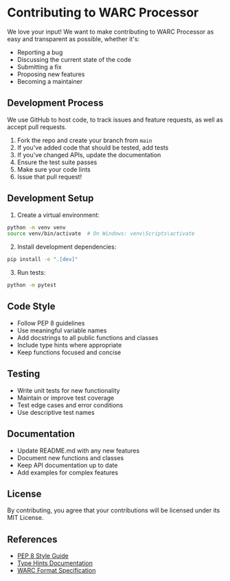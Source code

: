 # Contributing to WARC Processor

We love your input! We want to make contributing to WARC Processor as easy and transparent as possible, whether it's:

- Reporting a bug
- Discussing the current state of the code
- Submitting a fix
- Proposing new features
- Becoming a maintainer

## Development Process

We use GitHub to host code, to track issues and feature requests, as well as accept pull requests.

1. Fork the repo and create your branch from `main`
2. If you've added code that should be tested, add tests
3. If you've changed APIs, update the documentation
4. Ensure the test suite passes
5. Make sure your code lints
6. Issue that pull request!

## Development Setup

1. Create a virtual environment:
```bash
python -m venv venv
source venv/bin/activate  # On Windows: venv\Scripts\activate
```

2. Install development dependencies:
```bash
pip install -e ".[dev]"
```

3. Run tests:
```bash
python -m pytest
```

## Code Style

- Follow PEP 8 guidelines
- Use meaningful variable names
- Add docstrings to all public functions and classes
- Include type hints where appropriate
- Keep functions focused and concise

## Testing

- Write unit tests for new functionality
- Maintain or improve test coverage
- Test edge cases and error conditions
- Use descriptive test names

## Documentation

- Update README.md with any new features
- Document new functions and classes
- Keep API documentation up to date
- Add examples for complex features

## License

By contributing, you agree that your contributions will be licensed under its MIT License.

## References

- [PEP 8 Style Guide](https://www.python.org/dev/peps/pep-0008/)
- [Type Hints Documentation](https://docs.python.org/3/library/typing.html)
- [WARC Format Specification](https://iipc.github.io/warc-specifications/specifications/warc-format/warc-1.1/)
